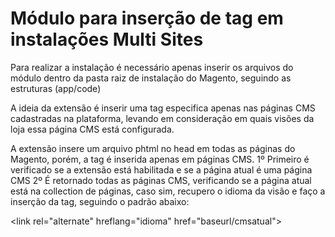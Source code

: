 # Módulo para inserção de tag em instalações Multi Sites
Para realizar a instalação é necessário apenas inserir os arquivos do módulo dentro da pasta raiz de instalação do Magento, seguindo as estruturas (app/code)

A ideia da extensão é inserir uma tag especifica apenas nas páginas CMS cadastradas na plataforma, levando em consideração em quais visões da loja essa página CMS está configurada.

A extensão insere um arquivo phtml no head em todas as páginas do Magento, porém, a tag é inserida apenas em páginas CMS.
1º Primeiro é verificado se a extensão está habilitada e se a página atual é uma página CMS
2º É retornado todas as páginas CMS, verificando se a página atual está na collection de páginas, caso sim, recupero o idioma da visão e faço a inserção da tag, seguindo o padrão abaixo:

&lt;link rel="alternate" hreflang="idioma" href="baseurl/cmsatual"&gt;
